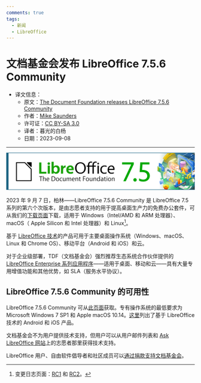 ```yaml
---
comments: true
tags:
  - 新闻
  - LibreOffice
---
```


# 文档基金会发布 LibreOffice 7.5.6 Community

- 译文信息：
    - 原文：[The Document Foundation releases LibreOffice 7.5.6 Community](https://blog.documentfoundation.org/blog/2023/09/07/the-document-foundation-releases-libreoffice-7-5-6-community/)
    - 作者：[Mike Saunders](https://blog.documentfoundation.org/blog/author/mikesaunders/)
    - 许可证：[CC BY-SA 3.0](https://creativecommons.org/licenses/by-sa/3.0/)
    - 译者：暮光的白杨
    - 日期：2023-09-08

---

![banner](./images/2023-07/LO75_banner.png)

2023 年 9 月 7 日，柏林——LibreOffice 7.5.6 Community 是 LibreOffice 7.5 系列的第六个次版本，是由志愿者支持的用于提高桌面生产力的免费办公套件，可从我们的[下载页面]下载，适用于 Windows（Intel/AMD 和 ARM 处理器）、macOS（ Apple Silicon 和 Intel 处理器）和 Linux[^1]。

[^1]: 变更日志页面：[RC1] 和 [RC2]。

[RC1]: https://wiki.documentfoundation.org/Releases/7.5.6/RC1
[RC2]: https://wiki.documentfoundation.org/Releases/7.5.6/RC2
[下载页面]: https://www.libreoffice.org/download

基于 [LibreOffice 技术]的产品可用于主要桌面操作系统（Windows、macOS、Linux 和 Chrome OS）、移动平台（Android 和 iOS）和云。

[LibreOffice 技术]: https://www.libreoffice.org/discover/libreoffice-technology/

对于企业级部署，TDF（文档基金会）强烈推荐生态系统合作伙伴提供的 [LibreOffice Enterprise 系列应用程序]——适用于桌面、移动和云——具有大量专用增值功能和其他优势，如 SLA（服务水平协议）。

[LibreOffice Enterprise 系列应用程序]: https://www.libreoffice.org/download/libreoffice-in-business/

## LibreOffice 7.5.6 Community 的可用性

LibreOffice 7.5.6 Community 可从[此页面][下载页面]获取。专有操作系统的最低要求为 Microsoft Windows 7 SP1 和 Apple macOS 10.14。[这里]列出了基于 LibreOffice 技术的 Android 和 iOS 产品。

[这里]: https://www.libreoffice.org/download/android-and-ios/

文档基金会不为用户提供技术支持，但用户可以从用户邮件列表和 [Ask LibreOffice 网站]上的志愿者那里获得技术支持。

[Ask LibreOffice 网站]: https://ask.libreoffice.org/

LibreOffice 用户、自由软件倡导者和社区成员可以[通过捐款支持文档基金会]。

[通过捐款支持文档基金会]: https://www.libreoffice.org/donate